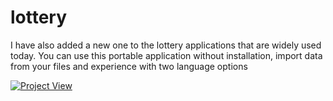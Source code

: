 # lottery
I have also added a new one to the lottery applications that are widely used today. You can use this portable application without installation, import data from your files and experience with two language options

[![Project View](https://i3.ytimg.com/vi/R6UvBU8SEyw/maxresdefault.jpg)](https://youtu.be/R6UvBU8SEyw)


